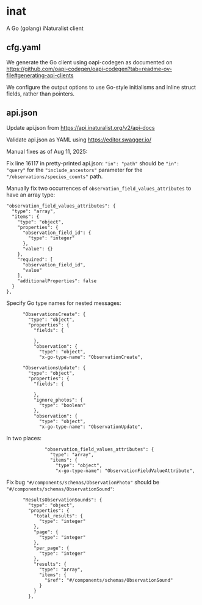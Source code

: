 # inat

A Go (golang) iNaturalist client

## cfg.yaml

We generate the Go client using oapi-codegen as documented on https://github.com/oapi-codegen/oapi-codegen?tab=readme-ov-file#generating-api-clients

We configure the output options to use Go-style initialisms
and inline struct fields, rather than pointers.

## api.json

Update api.json from https://api.inaturalist.org/v2/api-docs

Validate api.json as YAML using https://editor.swagger.io/

Manual fixes as of Aug 11, 2025:

Fix line 16117 in pretty-printed api.json:
`"in": "path"` should be `"in": "query"` for the `"include_ancestors"` parameter
for the `"/observations/species_counts"` path.

Manually fix two occurrences of `observation_field_values_attributes` to have an array type:
```
"observation_field_values_attributes": {
  "type": "array",
  "items": {
    "type": "object",
    "properties": {
      "observation_field_id": {
        "type": "integer"
      },
      "value": {}
    },
    "required": [
      "observation_field_id",
      "value"
    ],
    "additionalProperties": false
  }
},
```

Specify Go type names for nested messages:
```
      "ObservationsCreate": {
        "type": "object",
        "properties": {
          "fields": {

          },
          "observation": {
            "type": "object",
            "x-go-type-name": "ObservationCreate",
```
```
      "ObservationsUpdate": {
        "type": "object",
        "properties": {
          "fields": {

          },
          "ignore_photos": {
            "type": "boolean"
          },
          "observation": {
            "type": "object",
            "x-go-type-name": "ObservationUpdate",
```
In two places:
```
              "observation_field_values_attributes": {
                "type": "array",
                "items": {
                  "type": "object",
                  "x-go-type-name": "ObservationFieldValueAttribute",
```
Fix bug `"#/components/schemas/ObservationPhoto"`
should be `"#/components/schemas/ObservationSound"`:
```
      "ResultsObservationSounds": {
        "type": "object",
        "properties": {
          "total_results": {
            "type": "integer"
          },
          "page": {
            "type": "integer"
          },
          "per_page": {
            "type": "integer"
          },
          "results": {
            "type": "array",
            "items": {
              "$ref": "#/components/schemas/ObservationSound"
            }
          }
        },
```
